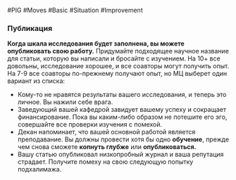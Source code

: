 #PIG #Moves #Basic #Situation #Improvement 
### Публикация

**Когда шкала исследования будет заполнена, вы можете опубликовать свою работу.** Придумайте подходящее научное название для статьи, которую вы написали и бросайте с изучением. На 10+ все довольны, исследование хорошее, и все соавторы могут получить опыт. На 7-9 все соавторы по-прежнему получают опыт, но МЦ выберет один вариант из списка:
* Кому-то не нравятся результаты вашего исследования, и теперь это личное. Вы нажили себе врага.
* Заведующий вашей кафедрой завидует вашему успеху и сокращает финансирование. Пока вы каким-либо образом не потешите его эго, совершайте все проверки изучения с помехой.
* Декан напоминает, что вашей основной работой является преподавание. Вы должны провести хотя бы одно **обучение**, прежде чем снова сможете **копнуть глубже** или **опубликоваться.**
* Вашу статью опубликовал низкопробный журнал и ваша репутация страдает. Получите помеху на свою следующую попытку подхалимажа.